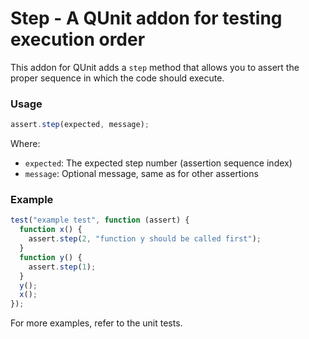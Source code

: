 Step - A QUnit addon for testing execution order
================================

This addon for QUnit adds a `step` method that allows you to assert
the proper sequence in which the code should execute.

### Usage ###

```js
assert.step(expected, message);
```

Where:
 - `expected`: The expected step number (assertion sequence index)
 - `message`: Optional message, same as for other assertions

### Example ###

```js
test("example test", function (assert) {
  function x() {
    assert.step(2, "function y should be called first");
  }
  function y() {
    assert.step(1);
  }
  y();
  x();
});
```

For more examples, refer to the unit tests.